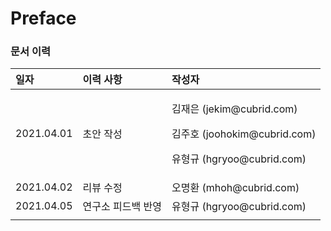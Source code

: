 # Preface

### **문서 이력**

<table>
  <thead>
    <tr>
      <th style="text-align:left"><b>&#xC77C;&#xC790;</b>
      </th>
      <th style="text-align:left"><b>&#xC774;&#xB825; &#xC0AC;&#xD56D;</b>
      </th>
      <th style="text-align:left"><b>&#xC791;&#xC131;&#xC790;</b>
      </th>
    </tr>
  </thead>
  <tbody>
    <tr>
      <td style="text-align:left">2021.04.01</td>
      <td style="text-align:left">&#xCD08;&#xC548; &#xC791;&#xC131;</td>
      <td style="text-align:left">
        <p>&#xAE40;&#xC7AC;&#xC740; (jekim@cubrid.com)</p>
        <p>&#xAE40;&#xC8FC;&#xD638; (joohokim@cubrid.com)</p>
        <p>&#xC720;&#xD615;&#xADDC; (hgryoo@cubrid.com)</p>
      </td>
    </tr>
    <tr>
      <td style="text-align:left">2021.04.02</td>
      <td style="text-align:left">&#xB9AC;&#xBDF0; &#xC218;&#xC815;</td>
      <td style="text-align:left">&#xC624;&#xBA85;&#xD658; (mhoh@cubrid.com)</td>
    </tr>
    <tr>
      <td style="text-align:left">2021.04.05</td>
      <td style="text-align:left">&#xC5F0;&#xAD6C;&#xC18C; &#xD53C;&#xB4DC;&#xBC31; &#xBC18;&#xC601;</td>
      <td
      style="text-align:left">&#xC720;&#xD615;&#xADDC; (hgryoo@cubrid.com)</td>
    </tr>
    <tr>
      <td style="text-align:left"></td>
      <td style="text-align:left"></td>
      <td style="text-align:left"></td>
    </tr>
  </tbody>
</table>

